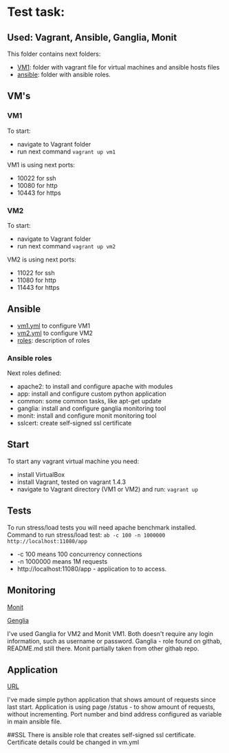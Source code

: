 # Test task:
## Used: Vagrant, Ansible, Ganglia, Monit

This folder contains next folders:
* [VM1](https://github.com/YevhenDuma/testtask/tree/master/Vagrant): folder with vagrant file for virtual machines and ansible hosts files
* [ansible](https://github.com/YevhenDuma/testtask/tree/master/ansible): folder with ansible roles.


## VM's
### VM1

To start: 
* navigate to Vagrant folder
* run next command
	`vagrant up vm1`


VM1 is using next ports:
* 10022 for ssh
* 10080 for http
* 10443 for https

### VM2

To start: 
* navigate to Vagrant folder
* run next command
        `vagrant up vm2`

VM2 is using next ports:
* 11022 for ssh
* 11080 for http
* 11443 for https

## Ansible
* [vm1.yml](https://github.com/YevhenDuma/testtask/blob/master/ansible/vm1.yml) to configure VM1
* [vm2.yml](https://github.com/YevhenDuma/testtask/blob/master/ansible/vm2.yml) to configure VM2
* [roles](https://github.com/YevhenDuma/testtask/tree/master/ansible/roles): description of roles

### Ansible roles
Next roles defined:
* apache2: to install and configure apache with modules
* app: install and configure custom python application
* common: some common tasks, like apt-get update
* ganglia: install and configure ganglia monitoring tool
* monit: install and configure monit monitoring tool
* sslcert: create self-signed ssl certificate

## Start
To start any vagrant virtual machine you need:
* install VirtualBox
* install Vagrant, tested on vagrant 1.4.3
* navigate to Vagrant directory (VM1 or VM2) and run:
	`vagrant up`

## Tests
To run stress/load tests you will need apache benchmark installed.
Command to run stress/load test:
`ab -c 100 -n 1000000 http://localhost:11080/app`
* -c 100 means 100 concurrency connections
* -n 1000000 means 1M requests
* http://localhost:11080/app - application to to access.

## Monitoring
[Monit](https://localhost:10443/monit)

[Genglia](https://localhost:11443/ganglia)

I've used Ganglia for VM2  and Monit VM1.
Both doesn't require any login information, such as username or password.
Ganglia - role found on githab, README.md still there. Monit partially taken from other githab repo.

## Application 
[URL](https://localhost:11443/app)

I've made simple python application that shows amount of requests since last start. Application is using page /status - to show amount of requests, without incrementing. Port number and bind address configured as variable in main ansible file.

##SSL
There is ansible role that creates self-signed ssl certificate. Certificate details could be changed in vm.yml
